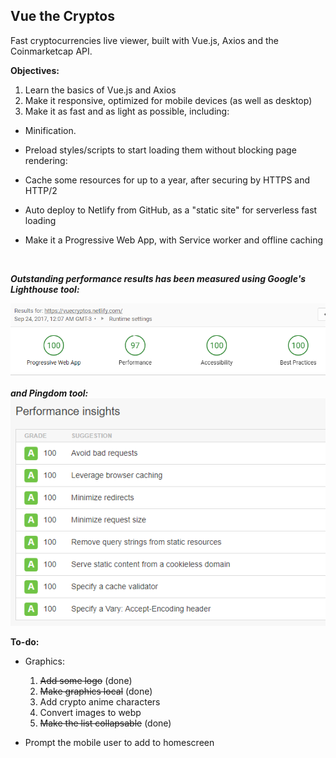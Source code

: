 ## Vue the Cryptos
Fast cryptocurrencies live viewer, built with Vue.js, Axios and the Coinmarketcap API.



**Objectives:**
1. Learn the basics of Vue.js and Axios
2. Make it responsive, optimized for mobile devices (as well as desktop)
3. Make it as fast and as light as possible, including:

- Minification.

- Preload styles/scripts to start loading them without blocking page rendering:

- Cache some resources for up to a year, after securing by HTTPS and HTTP/2

- Auto deploy to Netlify from GitHub, as a "static site" for serverless fast loading

- Make it a Progressive Web App, with Service worker and offline caching 

  ​

***Outstanding performance results has been measured using Google's Lighthouse tool:***

![lighthouse](https://raw.githubusercontent.com/LiteSoul/VuetheCryptos/master/images/lighthouse.png)

***and Pingdom tool:***
![pinddom](https://raw.githubusercontent.com/LiteSoul/VuetheCryptos/master/images/pingdom.png)



**To-do:**

- Graphics:
  1. ~~Add some logo~~ (done)
  2. ~~Make graphics local~~ (done)
  3. Add crypto anime characters
  4. Convert images to webp
  5. ~~Make the list collapsable~~ (done)


- Prompt the mobile user to add to homescreen